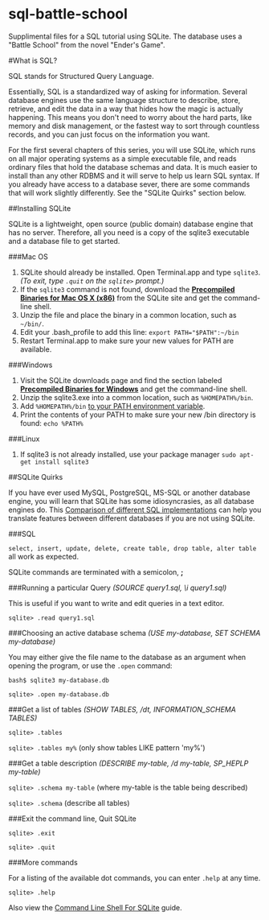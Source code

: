 sql-battle-school
=================

Supplimental files for a SQL tutorial using SQLite. The database uses a "Battle School" from the novel "Ender's Game".

#What is SQL?

SQL stands for Structured Query Language.

Essentially, SQL is a standardized way of asking for information. Several database engines use the same language structure to describe, store, retrieve, and edit the data in a way that hides how the magic is actually happening. This means you don't need to worry about the hard parts, like memory and disk management, or the fastest way to sort through countless records, and you can just focus on the information you want.

For the first several chapters of this series, you will use SQLite, which runs on all major operating systems as a simple executable file, and reads ordinary files that hold the database schemas and data. It is much easier to install than any other RDBMS and it will serve to help us learn SQL syntax. If you already have access to a database sever, there are some commands that will work slightly differently. See the "SQLite Quirks" section below.

##Installing SQLite

SQLite is a lightweight, open source (public domain) database engine that has no server. Therefore, all you need is a copy of the sqlite3 executable and a database file to get started.

###Mac OS

1. SQLite should already be installed. Open Terminal.app and type `sqlite3`. _(To exit, type `.quit` on the `sqlite>` prompt.)_
2. If the `sqlite3` command is not found, download the [**Precompiled Binaries for Mac OS X (x86)**](http://www.sqlite.org/download.html#mac) from the SQLite site and get the command-line shell.
3. Unzip the file and place the binary in a common location, such as `~/bin/`.
4. Edit your .bash_profile to add this line: `export PATH="$PATH":~/bin`
5. Restart Terminal.app to make sure your new values for PATH are available.

###Windows

1. Visit the SQLite downloads page and find the section labeled [**Precompiled Binaries for Windows**](http://www.sqlite.org/download.html#win32) and get the command-line shell.
2. Unzip the sqlite3.exe into a common location, such as `%HOMEPATH%/bin`.
3. Add `%HOMEPATH%/bin` [to your PATH environment variable](http://msdn.microsoft.com/en-us/library/office/ee537574%28v=office.14%29.aspx).
4. Print the contents of your PATH to make sure your new /bin directory is found: `echo %PATH%`

###Linux

1. If sqlite3 is not already installed, use your package manager `sudo apt-get install sqlite3`

##SQLite Quirks

If you have ever used MySQL, PostgreSQL, MS-SQL or another database engine, you will learn that SQLite has some idiosyncrasies, as all database engines do. This [Comparison of different SQL implementations](http://troels.arvin.dk/db/rdbms/) can help you translate features between different databases if you are not using SQLite.



###SQL

`select, insert, update, delete, create table, drop table, alter table` all work as expected.

SQLite commands are terminated with a semicolon, **;**

###Running a particular Query _(SOURCE query1.sql, \i query1.sql)_

This is useful if you want to write and edit queries in a text editor.

`sqlite> .read query1.sql`

###Choosing an active database schema _(USE my-database, SET SCHEMA my-database)_

You may either give the file name to the database as an argument when opening the program, or use the `.open` command:
 
`bash$ sqlite3 my-database.db`

`sqlite> .open my-database.db`

###Get a list of tables _(SHOW TABLES, /dt, INFORMATION_SCHEMA TABLES)_

`sqlite> .tables`

`sqlite> .tables my%` (only show tables LIKE pattern 'my%')

###Get a table description _(DESCRIBE my-table, /d my-table, SP_HEPLP my-table)_

`sqlite> .schema my-table` (where my-table is the table being described)

`sqlite> .schema` (describe all tables)

###Exit the command line, Quit SQLite

`sqlite> .exit`

`sqlite> .quit`

###More commands

For a listing of the available dot commands, you can enter `.help` at any time.

`sqlite> .help`

Also view the [Command Line Shell For SQLite](http://www.sqlite.org/cli.html) guide.